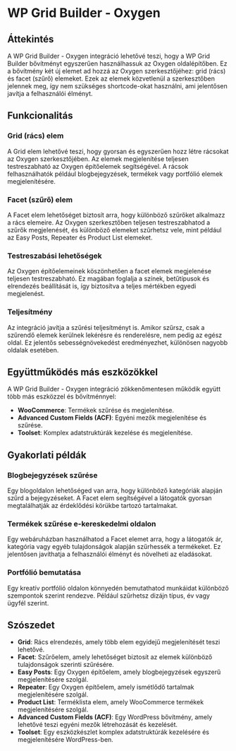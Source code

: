 # WP Grid Builder - Oxygen

## Áttekintés

A WP Grid Builder - Oxygen integráció lehetővé teszi, hogy a WP Grid Builder bővítményt egyszerűen használhassuk az Oxygen oldalépítőben. Ez a bővítmény két új elemet ad hozzá az Oxygen szerkesztőjéhez: grid (rács) és facet (szűrő) elemeket. Ezek az elemek közvetlenül a szerkesztőben jelennek meg, így nem szükséges shortcode-okat használni, ami jelentősen javítja a felhasználói élményt.

## Funkcionalitás

### Grid (rács) elem

A Grid elem lehetővé teszi, hogy gyorsan és egyszerűen hozz létre rácsokat az Oxygen szerkesztőjében. Az elemek megjelenítése teljesen testreszabható az Oxygen építőelemek segítségével. A rácsok felhasználhatók például blogbejegyzések, termékek vagy portfólió elemek megjelenítésére.

### Facet (szűrő) elem

A Facet elem lehetőséget biztosít arra, hogy különböző szűrőket alkalmazz a rács elemeire. Az Oxygen szerkesztőben teljesen testreszabhatod a szűrők megjelenését, és különböző elemeket szűrhetsz vele, mint például az Easy Posts, Repeater és Product List elemeket.

### Testreszabási lehetőségek

Az Oxygen építőelemeinek köszönhetően a facet elemek megjelenése teljesen testreszabható. Ez magában foglalja a színek, betűtípusok és elrendezés beállítását is, így biztosítva a teljes mértékben egyedi megjelenést.

### Teljesítmény

Az integráció javítja a szűrési teljesítményt is. Amikor szűrsz, csak a szűrendő elemek kerülnek lekérésre és renderelésre, nem pedig az egész oldal. Ez jelentős sebességnövekedést eredményezhet, különösen nagyobb oldalak esetében.

## Együttműködés más eszközökkel

A WP Grid Builder - Oxygen integráció zökkenőmentesen működik együtt több más eszközzel és bővítménnyel:

- **WooCommerce**: Termékek szűrése és megjelenítése.
- **Advanced Custom Fields (ACF)**: Egyéni mezők megjelenítése és szűrése.
- **Toolset**: Komplex adatstruktúrák kezelése és megjelenítése.

## Gyakorlati példák

### Blogbejegyzések szűrése

Egy blogoldalon lehetőséged van arra, hogy különböző kategóriák alapján szűrd a bejegyzéseket. A Facet elem segítségével a látogatók gyorsan megtalálhatják az érdeklődési körükbe tartozó tartalmakat.

### Termékek szűrése e-kereskedelmi oldalon

Egy webáruházban használhatod a Facet elemet arra, hogy a látogatók ár, kategória vagy egyéb tulajdonságok alapján szűrhessék a termékeket. Ez jelentősen javíthatja a felhasználói élményt és növelheti az eladásokat.

### Portfólió bemutatása

Egy kreatív portfólió oldalon könnyedén bemutathatod munkáidat különböző szempontok szerint rendezve. Például szűrhetsz dizájn típus, év vagy ügyfél szerint.

## Szószedet

- **Grid**: Rács elrendezés, amely több elem egyidejű megjelenítését teszi lehetővé.
- **Facet**: Szűrőelem, amely lehetőséget biztosít az elemek különböző tulajdonságok szerinti szűrésére.
- **Easy Posts**: Egy Oxygen építőelem, amely blogbejegyzések egyszerű megjelenítésére szolgál.
- **Repeater**: Egy Oxygen építőelem, amely ismétlődő tartalmak megjelenítésére szolgál.
- **Product List**: Terméklista elem, amely WooCommerce termékek megjelenítésére szolgál.
- **Advanced Custom Fields (ACF)**: Egy WordPress bővítmény, amely lehetővé teszi egyéni mezők létrehozását és kezelését.
- **Toolset**: Egy eszközkészlet komplex adatstruktúrák kezelésére és megjelenítésére WordPress-ben.